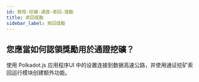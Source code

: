 ```yaml
---
id: 教程-挖礦-通證-索回-獎勵
title: 索回獎勵
sidebar_label: 索回獎勵
---
```


## 您應當如何認領獎勵用於通證挖礦？

使用 Polkadot.js 应用程序UI 中的设置连接到数据高速公路，并使用通证挖矿索回运行模块创建额外功能。
